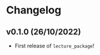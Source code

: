 # Changelog

<!--next-version-placeholder-->

## v0.1.0 (26/10/2022)

- First release of `lecture_package`!